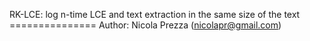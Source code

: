 RK-LCE: log n-time LCE and text extraction in the same size of the text ===============
Author: Nicola Prezza (nicolapr@gmail.com)
